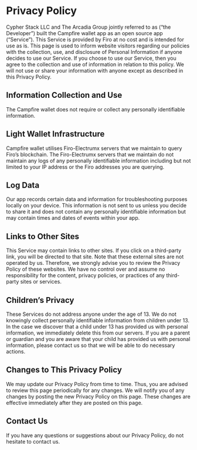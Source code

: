 # Privacy Policy

Cypher Stack LLC and The Arcadia Group jointly referred to as (“the Developer”) built the Campfire wallet app as an open source app (“Service”). This Service is provided by Firo at no cost and is intended for use as is. This page is used to inform website visitors regarding our policies with the collection, use, and disclosure of Personal Information if anyone decides to use our Service. If you choose to use our Service, then you agree to the collection and use of information in relation to this policy. We will not use or share your information with anyone except as described in this Privacy Policy. 

## Information Collection and Use

The Campfire wallet does not require or collect any personally identifiable information.

## Light Wallet Infrastructure

Campfire wallet utilises Firo-Electrumx servers that we maintain to query Firo’s blockchain. The Firo-Electrumx servers that we maintain do not maintain any logs of any personally identifiable information including but not limited to your IP address or the Firo addresses you are querying.

## Log Data

Our app records certain data and information for troubleshooting purposes locally on your device. This information is not sent to us unless you decide to share it and does not contain any personally identifiable information but may contain times and dates of events within your app.

## Links to Other Sites

This Service may contain links to other sites. If you click on a third-party link, you will be directed to that site. Note that these external sites are not operated by us. Therefore, we strongly advise you to review the Privacy Policy of these websites. We have no control over and assume no responsibility for the content, privacy policies, or practices of any third-party sites or services.

## Children’s Privacy
These Services do not address anyone under the age of 13. We do not knowingly collect personally identifiable information from children under 13. In the case we discover that a child under 13 has provided us with personal information, we immediately delete this from our servers. If you are a parent or guardian and you are aware that your child has provided us with personal information, please contact us so that we will be able to do necessary actions.

## Changes to This Privacy Policy
We may update our Privacy Policy from time to time. Thus, you are advised to review this page periodically for any changes. We will notify you of any changes by posting the new Privacy Policy on this page. These changes are effective immediately after they are posted on this page.

## Contact Us
If you have any questions or suggestions about our Privacy Policy, do not hesitate to contact us.

